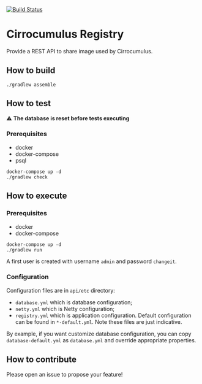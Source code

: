 [![Build Status](https://travis-ci.com/cirrocumulus-io/registry.svg?branch=master)](https://travis-ci.com/cirrocumulus-io/cirrocumulus)

# Cirrocumulus Registry
Provide a REST API to share image used by Cirrocumulus.

## How to build
```shell
./gradlew assemble
```

## How to test
:warning: **The database is reset before tests executing**

### Prerequisites
* docker
* docker-compose
* psql

```shell
docker-compose up -d
./gradlew check
```

## How to execute
### Prerequisites
* docker
* docker-compose

```shell
docker-compose up -d
./gradlew run
```

A first user is created with username `admin` and password `changeit`.

### Configuration
Configuration files are in `api/etc` directory:
- `database.yml` which is database configuration;
- `netty.yml` which is Netty configuration;
- `registry.yml` which is application configuration.
Default configuration can be found in `*-default.yml`. Note these files are just indicative.

By example, if you want customize database configuration, you can copy `database-default.yml` as `database.yml` and
override appropriate properties.

## How to contribute
Please open an issue to propose your feature!
